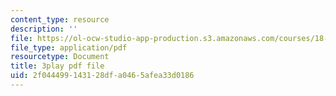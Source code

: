 ```yaml
---
content_type: resource
description: ''
file: https://ol-ocw-studio-app-production.s3.amazonaws.com/courses/18-01sc-single-variable-calculus-fall-2010/2f044499143128dfa0465afea33d0186_VOlbVNxyNfM.pdf
file_type: application/pdf
resourcetype: Document
title: 3play pdf file
uid: 2f044499-1431-28df-a046-5afea33d0186
---
```

